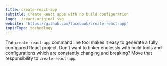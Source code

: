 ```yaml
---
title: create-react-app
subtitle: Create React apps with no build configuration
logo: ./react-original.svg
website: 'https://github.com/facebook/create-react-app'
topicType: technology
---
```


The ``create-react-app`` command line tool makes it easy to generate
a fully configured React project. Don't want to tinker endlessly with
build tools and configurations which are constantly changing and breaking? Move
that responsibility to ``create-react-app``.

